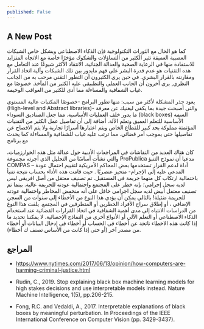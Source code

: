 ```yaml
---
published: False
---
```

## A New Post
كما هو الحال مع الثوراث التكنولوجية فإن الذكاء الاصطناعي وبشكل خاص الشبكات العصبية العميقة تثير الكثير من التساؤلات والشكوك مؤخرًا خاصة مع الاتجاه المتزايد للاستفادة منها في الرعاية الصحية والعدالة الجنائية. الانتقاد الأكثر شيوعًا عند التعامل مع هذه التقنيات هو عدم قدرة البشر على فهم مايدور بين تلك الشبكات وآلية اتخاذ القرار ومقارنته بالقرار البشري. في حين يرى الكثيرون أن التطور التقني مرحب به من الجانب النظري, يرى أخرون أن الجانب العملي والتطبيقي عليه الكثير من المآخذ. خصوصًا مع غياب الشفافية والمساءلة مما أدى للكثير من العواقب الوخيمة. 

يعود جذر المشكلة لأكثر من سبب: منها تطور البرامج -خصوصًا المكتبات عالية المستوى (High-level and Abstract libraries)- والتي أصبحت جيدة بما يكفي ليغنيك عن معرفة ما يدور خلف العمليات الأساسية. مما جعل الصناديق السوداء (black boxes) السمة الأساسية للتعلم العميق وتعلم الآلة.
أضافة إلى أن تفاصيل عمل الكثير من التقنيات المؤتمتة مملوكة بحد كبير للقطاع الخاص ويتم اعتبارها أسرارًا تجارية ولا يتم الافصاح عن تفاصيلها حتى بموجب أمر قضائي. مما ترتب عليه غياب للشفافية والمساءلة  كما يحدث مع برنامج 

كان هناك العديد من النقاشات في المراجعات الأدبية حول عدالة مثل هذه الخوارزميات، والتي نشأت أساسًا من التحليل الذي أجرته مجموعة ProPublica مدعيا أن نموذج التنبؤ COMPAS – أداة لدعم القرار تستخدمها بعض المحاكم الأمريكية لتقييم احتمال عودة المدعى عليه إلى الإجرام- متحيز عنصريًا . حيث قامت هذه الأداء بحساب نتيجة تتنبأ باحتمالية ارتكاب كل منهما جريمة في المستقبل. تم تصنيف معتقل من أصل افريقي ليس لديه سجل إجرامي؛ بإنه خطر على المجتمع واحتمالية عودته للجريمة عالية. بينما تم تصنيف معتقل أبيض لديه سجل اجرامي حافل على أنه منخفض المخاطر واحتمالية عودته للجريمة ضئيلة!
 بالتالي يمكن أن يؤدي هذا النوع من الأخطاء إلى سنوات من السجن الإضافي ، أو إطلاق سراح الأفراد الخطرين أو المتطرفين في المجتمع. يلفت هذا النوع من الدراسات الانتباه إلى مدى أهمية الشفافية في اتخاذ القرارات القضائية عند استخدام الذكاء الاصطناعي أو التعلم الآلي أو الأنواع أخرى من النماذج الإحصائية. لا يمكننا تحديد ما إذا كانت هذه الاخطاء ناتجة عن أخطاء في الحساب أو أخطاء في إدخال البيانات أو أخطاء من مصدر آخر (أو حتى إذا كانت من الأساس تصنف ك أخطاء).
 




## المراجع
- https://www.nytimes.com/2017/06/13/opinion/how-computers-are-harming-criminal-justice.html

- Rudin, C., 2019. Stop explaining black box machine learning models for high stakes decisions and use interpretable models instead. Nature Machine Intelligence, 1(5), pp.206-215.

- Fong, R.C. and Vedaldi, A., 2017. Interpretable explanations of black boxes by meaningful perturbation. In Proceedings of the IEEE International Conference on Computer Vision (pp. 3429-3437).

